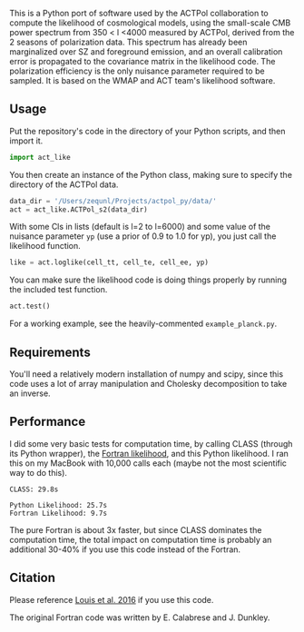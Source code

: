 This is a Python port of software used by the ACTPol collaboration to compute the likelihood of cosmological models, using the small-scale CMB power spectrum from 350 < l <4000 measured by ACTPol, derived from the 2 seasons of polarization data. This spectrum has already been marginalized over SZ and foreground emission, and an overall calibration error is propagated to the covariance matrix in the likelihood code. The polarization efficiency is the only nuisance parameter required to be sampled. It is based on the WMAP and ACT team's likelihood software.

## Usage

Put the repository's code in the directory of your Python scripts, and then import it.
```python
import act_like
```

You then create an instance of the Python class, making sure to specify the directory of the ACTPol data.
```python
data_dir = '/Users/zequnl/Projects/actpol_py/data/'
act = act_like.ACTPol_s2(data_dir)
```

With some Cls in lists (default is l=2 to l=6000) and some value of the nuisance parameter `yp` (use a prior of 0.9 to 1.0 for yp), you just call the likelihood function.
```python
like = act.loglike(cell_tt, cell_te, cell_ee, yp)
```

You can make sure the likelihood code is doing things properly by running the included test function.
```python
act.test()
```

For a working example, see the heavily-commented `example_planck.py`.

## Requirements

You'll need a relatively modern installation of numpy and scipy, since this code uses a lot of array manipulation and Cholesky decomposition to take an inverse.

## Performance

I did some very basic tests for computation time, by calling CLASS (through its Python wrapper), the [Fortran likelihood](https://lambda.gsfc.nasa.gov/product/act/actpol_cmb_lh_get.cfm), and this Python likelihood. I ran this on my MacBook with 10,000 calls each (maybe not the most scientific way to do this).
```
CLASS: 29.8s

Python Likelihood: 25.7s
Fortran Likelihood: 9.7s
```
The pure Fortran is about 3x faster, but since CLASS dominates the computation time, the total impact on computation time is probably an additional 30-40% if you use this code instead of the Fortran.

## Citation

Please reference [Louis et al. 2016](https://arxiv.org/abs/1610.02360) if you use this code. 

The original Fortran code was written by E. Calabrese and J. Dunkley.

